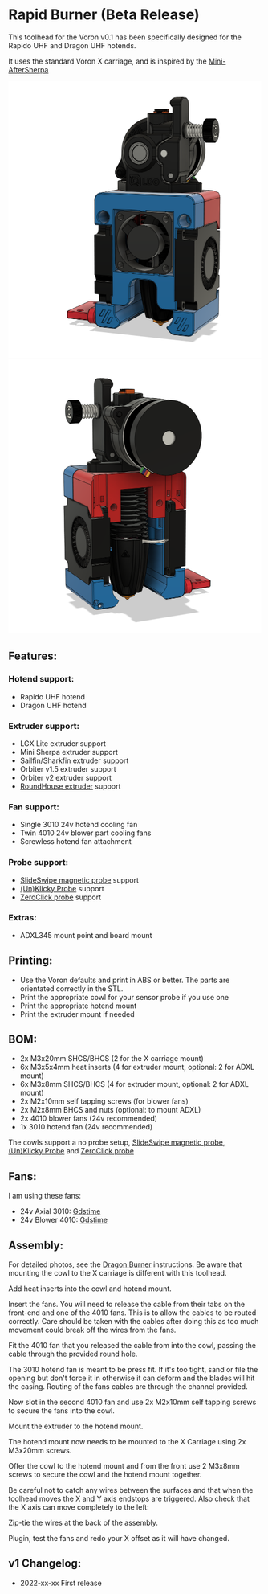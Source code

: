 # Rapid Burner (Beta Release)
This toolhead for the Voron v0.1 has been specifically designed for the Rapido UHF and Dragon UHF hotends.

It uses the standard Voron X carriage, and is inspired by the [Mini-AfterSherpa](https://github.com/KurioHonoo/Mini-AfterSherpa)

![Rapid Burner](images/front.png)
![Rapid Burner](images/back.png)

## Features:

### Hotend support:
- Rapido UHF hotend
- Dragon UHF hotend

### Extruder support:
- LGX Lite extruder support
- Mini Sherpa extruder support
- Sailfin/Sharkfin extruder support
- Orbiter v1.5 extruder support
- Orbiter v2 extruder support
- [RoundHouse extruder](https://github.com/waytotheweb/voron/tree/main/general/RoundHouse) support

### Fan support:
- Single 3010 24v hotend cooling fan
- Twin 4010 24v blower part cooling fans
- Screwless hotend fan attachment

### Probe support:
- [SlideSwipe magnetic probe](https://github.com/chestwood96/SlideSwipe) support
- [(Un)Klicky Probe](https://github.com/jlas1/Klicky-Probe) support
- [ZeroClick probe](https://github.com/zruncho3d/ZeroClick) support

### Extras:
- ADXL345 mount point and board mount

## Printing:

- Use the Voron defaults and print in ABS or better. The parts are orientated correctly in the STL.
- Print the appropriate cowl for your sensor probe if you use one
- Print the appropriate hotend mount
- Print the extruder mount if needed

## BOM:

- 2x M3x20mm SHCS/BHCS (2 for the X carriage mount)
- 6x M3x5x4mm heat inserts (4 for extruder mount, optional: 2 for ADXL mount)
- 6x M3x8mm SHCS/BHCS (4 for extruder mount, optional: 2 for ADXL mount)
- 2x M2x10mm self tapping screws (for blower fans)
- 2x M2x8mm BHCS and nuts (optional: to mount ADXL)
- 2x 4010 blower fans (24v recommended)
- 1x 3010 hotend fan (24v recommended)

The cowls support a no probe setup, [SlideSwipe magnetic probe](https://github.com/chestwood96/SlideSwipe), [(Un)Klicky Probe](https://github.com/jlas1/Klicky-Probe) and [ZeroClick probe](https://github.com/zruncho3d/ZeroClick)

## Fans:

I am using these fans:

- 24v Axial 3010: [Gdstime](https://www.aliexpress.com/item/1005002857100082.html)
- 24v Blower 4010: [Gdstime](https://www.aliexpress.com/item/32799324058.html)

## Assembly:

For detailed photos, see the [Dragon Burner](https://github.com/waytotheweb/voron/tree/main/V0/Dragon_Burner) instructions. Be aware that mounting the cowl to the X carriage is different with this toolhead.

Add heat inserts into the cowl and hotend mount.

Insert the fans. You will need to release the cable from their tabs on the front-end and one of the 4010 fans. This is to allow the cables to be routed correctly. Care should be taken with the cables after doing this as too much movement could break off the wires from the fans.

Fit the 4010 fan that you released the cable from into the cowl, passing the cable through the provided round hole.

The 3010 hotend fan is meant to be press fit. If it's too tight, sand or file the opening but don't force it in otherwise it can deform and the blades will hit the casing. Routing of the fans cables are through the channel provided.

Now slot in the second 4010 fan and use 2x M2x10mm self tapping screws to secure the fans into the cowl.

Mount the extruder to the hotend mount.

The hotend mount now needs to be mounted to the X Carriage using 2x M3x20mm screws.

Offer the cowl to the hotend mount and from the front use 2 M3x8mm screws to secure the cowl and the hotend mount together.

Be careful not to catch any wires between the surfaces and that when the toolhead moves the X and Y axis endstops are triggered. Also check that the X axis can move completely to the left:

Zip-tie the wires at the back of the assembly.

Plugin, test the fans and redo your X offset as it will have changed.

## v1 Changelog:

- 2022-xx-xx First release
